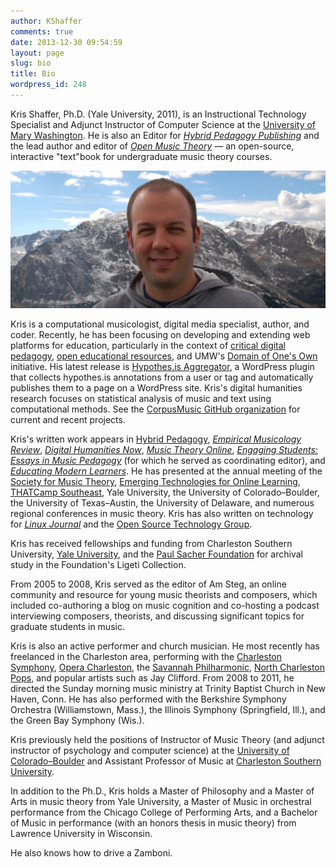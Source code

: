 ```yaml
---
author: KShaffer
comments: true
date: 2013-12-30 09:54:59
layout: page
slug: bio
title: Bio
wordpress_id: 248
---
```


Kris Shaffer, Ph.D. (Yale University, 2011), is an Instructional Technology Specialist and Adjunct Instructor of Computer Science at the [University of Mary Washington](https://academics.umw.edu/dtlt/). He is also an Editor for [*Hybrid Pedagogy Publishing*](http://www.hybrid.pub) and the lead author and editor of [*Open Music Theory*](http://openmusictheory.com) ― an open-source, interactive "text"book for undergraduate music theory courses.

<img src="/assets/images/krisHeadBanner.jpg" alt="Kris Shaffer headshot in front of Rocky Mountains." />

Kris is a computational musicologist, digital media specialist, author, and coder. Recently, he has been focusing on developing and extending web platforms for education, particularly in the context of [critical digital pedagogy](http://www.digitalpedagogylab.com/hybridped/critical-digital-pedagogy-definition/), [open educational resources](http://www.digitalpedagogylab.com/hybridped/open-source-scholarship/), and UMW's [Domain of One's Own](http://umwdomains.com) initiative. His latest release is [Hypothes.is Aggregator](http://umwdtlt.com/hypothesis-aggregator-wordpress-plugin/), a WordPress plugin that collects hypothes.is annotations from a user or tag and automatically publishes them to a page on a WordPress site. Kris's digital humanities research focuses on statistical analysis of music and text using computational methods. See the [CorpusMusic GitHub organization](https://github.com/corpusmusic) for current and recent projects.

Kris's written work appears in [Hybrid Pedagogy](http://hybridpedagogy.com), [*Empirical Musicology Review*](http://emusicology.org/), [*Digital Humanities Now*](http://digitalhumanitiesnow.org), [*Music Theory Online*](http://mtosmt.org), [*Engaging Students: Essays in Music Pedagogy*](http://flipcamp.org/engagingstudents) (for which he served as coordinating editor), and [*Educating Modern Learners*](http://modernlearners.com). He has presented at the annual meeting of the [Society for Music Theory](http://societymusictheory.org), [Emerging Technologies for Online Learning](http://olc.onlinelearningconsortium.org/conference/2015/et4online/welcome), [THATCamp Southeast](http://southeast2013.thatcamp.org), Yale University, the University of Colorado–Boulder, the University of Texas–Austin, the University of Delaware, and numerous regional conferences in music theory. Kris has also written on technology for [*Linux Journal*](http://www.linuxjournal.com) and the [Open Source Technology Group](http://www.openmagazine.net).

Kris has received fellowships and funding from Charleston Southern University, [Yale University](http://www.yale.edu), and the [Paul Sacher Foundation](http://www.paul-sacher-stiftung.ch/en/about_the_foundation/paul_sacher.html) for archival study in the Foundation's Ligeti Collection.

From 2005 to 2008, Kris served as the editor of Am Steg, an online community and resource for young music theorists and composers, which included co-authoring a blog on music cognition and co-hosting a podcast interviewing composers, theorists, and discussing significant topics for graduate students in music.

Kris is also an active performer and church musician. He most recently has freelanced in the Charleston area, performing with the [Charleston Symphony](http://www.charlestonsymphony.org/Home.aspx), [Opera Charleston](http://operacharlestonsc.org), the [Savannah Philharmonic](http://www.savannahphilharmonic.org), [North Charleston Pops](http://www.northcharlestonpops.com), and popular artists such as Jay Clifford. From 2008 to 2011, he directed the Sunday morning music ministry at Trinity Baptist Church in New Haven, Conn. He has also performed with the Berkshire Symphony Orchestra (Williamstown, Mass.), the Illinois Symphony (Springfield, Ill.), and the Green Bay Symphony (Wis.).

Kris previously held the positions of Instructor of Music Theory (and adjunct instructor of psychology and computer science) at the [University of Colorado–Boulder](https://music.colorado.edu) and Assistant Professor of Music at [Charleston Southern University](http://www.csuniv.edu/music/index.asp).

In addition to the Ph.D., Kris holds a Master of Philosophy and a Master of Arts in music theory from Yale University, a Master of Music in orchestral performance from the Chicago College of Performing Arts, and a Bachelor of Music in performance (with an honors thesis in music theory) from Lawrence University in Wisconsin.

He also knows how to drive a Zamboni.
